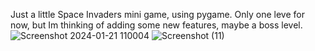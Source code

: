 Just a little Space Invaders mini game, using pygame. Only one leve for now, but Im thinking of adding some new features, maybe a boss level.![Screenshot 2024-01-21 110004](https://github.com/JoPanta/Space-invaders-game/assets/108143759/8bbeda18-ce58-44fe-a4b4-ede26f030c06)
![Screenshot (11)](https://github.com/JoPanta/Space-invaders-game/assets/108143759/ab712165-677d-444e-aa8b-2c77d28abb72)
